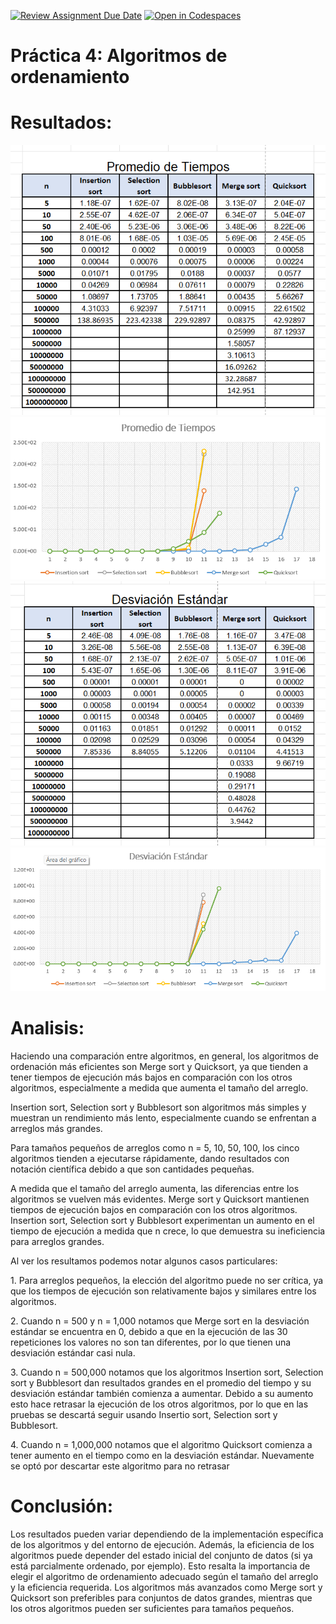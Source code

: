 [![Review Assignment Due Date](https://classroom.github.com/assets/deadline-readme-button-24ddc0f5d75046c5622901739e7c5dd533143b0c8e959d652212380cedb1ea36.svg)](https://classroom.github.com/a/ke8zCzPd)
[![Open in Codespaces](https://classroom.github.com/assets/launch-codespace-7f7980b617ed060a017424585567c406b6ee15c891e84e1186181d67ecf80aa0.svg)](https://classroom.github.com/open-in-codespaces?assignment_repo_id=13540360)
# Práctica 4: Algoritmos de ordenamiento
# Resultados:
![promedios_t.png](https://github.com/AGN-Teaching/practica-4-algoritmos-de-ordenamiento-btocm/blob/main/promedios_t.png)
![promedios_g.png](https://github.com/AGN-Teaching/practica-4-algoritmos-de-ordenamiento-btocm/blob/main/promedios_g.png)
![ds.png](https://github.com/AGN-Teaching/practica-4-algoritmos-de-ordenamiento-btocm/blob/main/ds.png)
![ds_g.png](https://github.com/AGN-Teaching/practica-4-algoritmos-de-ordenamiento-btocm/blob/main/ds_g.png)

# Analisis:
<p>Haciendo una comparación entre algoritmos, en general, los algoritmos de ordenación más eficientes son Merge sort y Quicksort, ya que tienden a tener tiempos de ejecución más bajos en comparación con los otros algoritmos, especialmente a medida que aumenta el tamaño del arreglo.</p>
<p>Insertion sort, Selection sort y Bubblesort son algoritmos más simples y muestran un rendimiento más lento, especialmente cuando se enfrentan a arreglos más grandes.</p>

<p>Para tamaños pequeños de arreglos como n = 5, 10, 50, 100, los cinco algoritmos tienden a ejecutarse rápidamente, dando resultados con notación científica debido a que son cantidades pequeñas.</p>
<p>A medida que el tamaño del arreglo aumenta, las diferencias entre los algoritmos se vuelven más evidentes. Merge sort y Quicksort mantienen tiempos de ejecución bajos en comparación con los otros algoritmos. Insertion sort, Selection sort y Bubblesort experimentan un aumento en el tiempo de ejecución a medida que n crece, lo que demuestra su ineficiencia para arreglos grandes.</p>

<p>Al ver los resultamos podemos notar algunos casos particulares:</p>
<p>1. Para arreglos pequeños, la elección del algoritmo puede no ser crítica, ya que los tiempos de ejecución son relativamente bajos y similares entre los algoritmos.</p>
<p>2. Cuando n = 500 y n = 1,000 notamos que Merge sort en la desviación estándar se encuentra en 0, debido a que en la ejecución de las 30 repeticiones los valores no son tan diferentes, por lo que tienen una desviación estándar casi nula.</p>
<p>3. Cuando n = 500,000 notamos que los algoritmos Insertion sort, Selection sort y Bubblesort dan resultados grandes en el promedio del tiempo y su desviación estándar también comienza a aumentar. Debido a su aumento esto hace retrasar la ejecución de los otros algoritmos, por lo que en las pruebas se descartá seguir usando Insertio sort, Selection sort y Bubblesort. </p>
<p>4. Cuando n = 1,000,000 notamos que el algoritmo Quicksort comienza a tener aumento en el tiempo como en la desviación estándar. Nuevamente se optó por descartar este algoritmo para no retrasar </p>

# Conclusión:
<p>Los resultados pueden variar dependiendo de la implementación específica de los algoritmos y del entorno de ejecución. Además, la eficiencia de los algoritmos puede depender del estado inicial del conjunto de datos (si ya está parcialmente ordenado, por ejemplo). Esto resalta la importancia de elegir el algoritmo de ordenamiento adecuado según el tamaño del arreglo y la eficiencia requerida. Los algoritmos más avanzados como Merge sort y Quicksort son preferibles para conjuntos de datos grandes, mientras que los otros algoritmos pueden ser suficientes para tamaños pequeños.</p>
